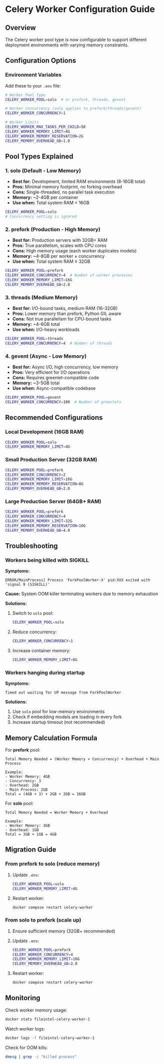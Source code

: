# Celery Worker Configuration Guide

## Overview

The Celery worker pool type is now configurable to support different deployment environments with varying memory constraints.

## Configuration Options

### Environment Variables

Add these to your `.env` file:

```bash
# Worker Pool Type
CELERY_WORKER_POOL=solo  # or prefork, threads, gevent

# Worker Concurrency (only applies to prefork/threads/gevent)
CELERY_WORKER_CONCURRENCY=1

# Worker Limits
CELERY_WORKER_MAX_TASKS_PER_CHILD=50
CELERY_WORKER_MEMORY_LIMIT=4G
CELERY_WORKER_MEMORY_RESERVATION=2G
CELERY_MEMORY_OVERHEAD_GB=1.0
```

## Pool Types Explained

### 1. **solo** (Default - Low Memory)
- **Best for:** Development, limited RAM environments (8-16GB total)
- **Pros:** Minimal memory footprint, no forking overhead
- **Cons:** Single-threaded, no parallel task execution
- **Memory:** ~2-4GB per container
- **Use when:** Total system RAM < 16GB

```bash
CELERY_WORKER_POOL=solo
# Concurrency setting is ignored
```

### 2. **prefork** (Production - High Memory)
- **Best for:** Production servers with 32GB+ RAM
- **Pros:** True parallelism, scales with CPU cores
- **Cons:** High memory usage (each worker duplicates models)
- **Memory:** ~4-8GB per worker × concurrency
- **Use when:** Total system RAM ≥ 32GB

```bash
CELERY_WORKER_POOL=prefork
CELERY_WORKER_CONCURRENCY=4  # Number of worker processes
CELERY_WORKER_MEMORY_LIMIT=16G
CELERY_MEMORY_OVERHEAD_GB=2.0
```

### 3. **threads** (Medium Memory)
- **Best for:** I/O-bound tasks, medium RAM (16-32GB)
- **Pros:** Lower memory than prefork, Python GIL aware
- **Cons:** Not true parallelism for CPU-bound tasks
- **Memory:** ~4-6GB total
- **Use when:** I/O-heavy workloads

```bash
CELERY_WORKER_POOL=threads
CELERY_WORKER_CONCURRENCY=4  # Number of threads
```

### 4. **gevent** (Async - Low Memory)
- **Best for:** Async I/O, high concurrency, low memory
- **Pros:** Very efficient for I/O operations
- **Cons:** Requires greenlet-compatible code
- **Memory:** ~3-5GB total
- **Use when:** Async-compatible codebase

```bash
CELERY_WORKER_POOL=gevent
CELERY_WORKER_CONCURRENCY=100  # Number of greenlets
```

## Recommended Configurations

### Local Development (16GB RAM)
```bash
CELERY_WORKER_POOL=solo
CELERY_WORKER_MEMORY_LIMIT=4G
```

### Small Production Server (32GB RAM)
```bash
CELERY_WORKER_POOL=prefork
CELERY_WORKER_CONCURRENCY=2
CELERY_WORKER_MEMORY_LIMIT=16G
CELERY_WORKER_MEMORY_RESERVATION=8G
CELERY_MEMORY_OVERHEAD_GB=2.0
```

### Large Production Server (64GB+ RAM)
```bash
CELERY_WORKER_POOL=prefork
CELERY_WORKER_CONCURRENCY=4
CELERY_WORKER_MEMORY_LIMIT=32G
CELERY_WORKER_MEMORY_RESERVATION=16G
CELERY_MEMORY_OVERHEAD_GB=4.0
```

## Troubleshooting

### Workers being killed with SIGKILL

**Symptoms:**
```
ERROR/MainProcess] Process 'ForkPoolWorker-X' pid:XXX exited with 'signal 9 (SIGKILL)'
```

**Cause:** System OOM killer terminating workers due to memory exhaustion

**Solutions:**
1. Switch to `solo` pool:
   ```bash
   CELERY_WORKER_POOL=solo
   ```

2. Reduce concurrency:
   ```bash
   CELERY_WORKER_CONCURRENCY=1
   ```

3. Increase container memory:
   ```bash
   CELERY_WORKER_MEMORY_LIMIT=8G
   ```

### Workers hanging during startup

**Symptoms:**
```
Timed out waiting for UP message from ForkPoolWorker
```

**Solutions:**
1. Use `solo` pool for low-memory environments
2. Check if embedding models are loading in every fork
3. Increase startup timeout (not recommended)

## Memory Calculation Formula

For **prefork** pool:
```
Total Memory Needed = (Worker Memory × Concurrency) + Overhead + Main Process

Example:
- Worker Memory: 4GB
- Concurrency: 3
- Overhead: 2GB
- Main Process: 2GB
Total = (4GB × 3) + 2GB + 2GB = 16GB
```

For **solo** pool:
```
Total Memory Needed = Worker Memory + Overhead

Example:
- Worker Memory: 3GB
- Overhead: 1GB
Total = 3GB + 1GB = 4GB
```

## Migration Guide

### From prefork to solo (reduce memory)
1. Update `.env`:
   ```bash
   CELERY_WORKER_POOL=solo
   CELERY_WORKER_MEMORY_LIMIT=4G
   ```

2. Restart worker:
   ```bash
   docker compose restart celery-worker
   ```

### From solo to prefork (scale up)
1. Ensure sufficient memory (32GB+ recommended)

2. Update `.env`:
   ```bash
   CELERY_WORKER_POOL=prefork
   CELERY_WORKER_CONCURRENCY=4
   CELERY_WORKER_MEMORY_LIMIT=16G
   CELERY_MEMORY_OVERHEAD_GB=2.0
   ```

3. Restart worker:
   ```bash
   docker compose restart celery-worker
   ```

## Monitoring

Check worker memory usage:
```bash
docker stats fileintel-celery-worker-1
```

Watch worker logs:
```bash
docker logs -f fileintel-celery-worker-1
```

Check for OOM kills:
```bash
dmesg | grep -i "killed process"
```
